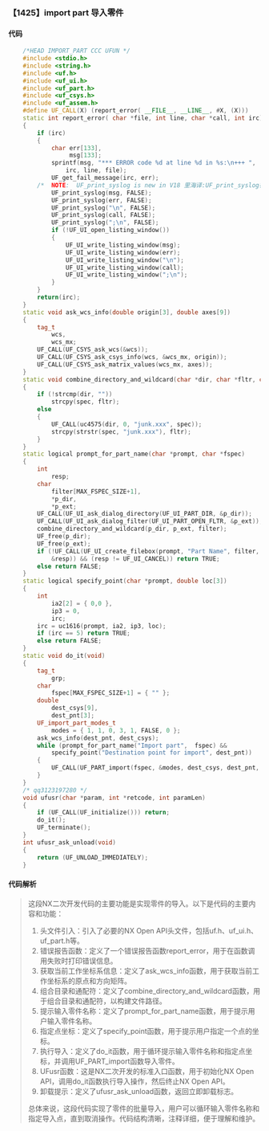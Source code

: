 ### 【1425】import part 导入零件

#### 代码

```cpp
    /*HEAD IMPORT_PART CCC UFUN */  
    #include <stdio.h>  
    #include <string.h>  
    #include <uf.h>  
    #include <uf_ui.h>  
    #include <uf_part.h>  
    #include <uf_csys.h>  
    #include <uf_assem.h>  
    #define UF_CALL(X) (report_error( __FILE__, __LINE__, #X, (X)))  
    static int report_error( char *file, int line, char *call, int irc)  
    {  
        if (irc)  
        {  
            char err[133],  
                 msg[133];  
            sprintf(msg, "*** ERROR code %d at line %d in %s:\n+++ ",  
                irc, line, file);  
            UF_get_fail_message(irc, err);  
        /*  NOTE:  UF_print_syslog is new in V18 里海译:UF_print_syslog在V18中是新增的功能。 */  
            UF_print_syslog(msg, FALSE);  
            UF_print_syslog(err, FALSE);  
            UF_print_syslog("\n", FALSE);  
            UF_print_syslog(call, FALSE);  
            UF_print_syslog(";\n", FALSE);  
            if (!UF_UI_open_listing_window())  
            {  
                UF_UI_write_listing_window(msg);  
                UF_UI_write_listing_window(err);  
                UF_UI_write_listing_window("\n");  
                UF_UI_write_listing_window(call);  
                UF_UI_write_listing_window(";\n");  
            }  
        }  
        return(irc);  
    }  
    static void ask_wcs_info(double origin[3], double axes[9])  
    {  
        tag_t  
            wcs,  
            wcs_mx;  
        UF_CALL(UF_CSYS_ask_wcs(&wcs));  
        UF_CALL(UF_CSYS_ask_csys_info(wcs, &wcs_mx, origin));  
        UF_CALL(UF_CSYS_ask_matrix_values(wcs_mx, axes));  
    }  
    static void combine_directory_and_wildcard(char *dir, char *fltr, char *spec)  
    {  
        if (!strcmp(dir, ""))  
            strcpy(spec, fltr);  
        else  
        {  
            UF_CALL(uc4575(dir, 0, "junk.xxx", spec));  
            strcpy(strstr(spec, "junk.xxx"), fltr);  
        }  
    }  
    static logical prompt_for_part_name(char *prompt, char *fspec)  
    {  
        int  
            resp;  
        char  
            filter[MAX_FSPEC_SIZE+1],  
            *p_dir,  
            *p_ext;  
        UF_CALL(UF_UI_ask_dialog_directory(UF_UI_PART_DIR, &p_dir));  
        UF_CALL(UF_UI_ask_dialog_filter(UF_UI_PART_OPEN_FLTR, &p_ext));  
        combine_directory_and_wildcard(p_dir, p_ext, filter);  
        UF_free(p_dir);  
        UF_free(p_ext);  
        if (!UF_CALL(UF_UI_create_filebox(prompt, "Part Name", filter, "", fspec,  
            &resp)) && (resp != UF_UI_CANCEL)) return TRUE;  
        else return FALSE;  
    }  
    static logical specify_point(char *prompt, double loc[3])  
    {  
        int  
            ia2[2] = { 0,0 },  
            ip3 = 0,  
            irc;  
        irc = uc1616(prompt, ia2, ip3, loc);  
        if (irc == 5) return TRUE;  
        else return FALSE;  
    }  
    static void do_it(void)  
    {  
        tag_t  
            grp;  
        char  
            fspec[MAX_FSPEC_SIZE+1] = { "" };  
        double  
            dest_csys[9],  
            dest_pnt[3];  
        UF_import_part_modes_t  
            modes = { 1, 1, 0, 3, 1, FALSE, 0 };  
        ask_wcs_info(dest_pnt, dest_csys);  
        while (prompt_for_part_name("Import part",  fspec) &&  
            specify_point("Destination point for import", dest_pnt))  
        {  
            UF_CALL(UF_PART_import(fspec, &modes, dest_csys, dest_pnt, 1.0, &grp));  
        }  
    }  
    /* qq3123197280 */  
    void ufusr(char *param, int *retcode, int paramLen)  
    {  
        if (UF_CALL(UF_initialize())) return;  
        do_it();  
        UF_terminate();  
    }  
    int ufusr_ask_unload(void)  
    {  
        return (UF_UNLOAD_IMMEDIATELY);  
    }

```

#### 代码解析

> 这段NX二次开发代码的主要功能是实现零件的导入。以下是代码的主要内容和功能：
>
> 1. 头文件引入：引入了必要的NX Open API头文件，包括uf.h、uf_ui.h、uf_part.h等。
> 2. 错误报告函数：定义了一个错误报告函数report_error，用于在函数调用失败时打印错误信息。
> 3. 获取当前工作坐标系信息：定义了ask_wcs_info函数，用于获取当前工作坐标系的原点和方向矩阵。
> 4. 组合目录和通配符：定义了combine_directory_and_wildcard函数，用于组合目录和通配符，以构建文件路径。
> 5. 提示输入零件名称：定义了prompt_for_part_name函数，用于提示用户输入零件名称。
> 6. 指定点坐标：定义了specify_point函数，用于提示用户指定一个点的坐标。
> 7. 执行导入：定义了do_it函数，用于循环提示输入零件名称和指定点坐标，并调用UF_PART_import函数导入零件。
> 8. UFusr函数：这是NX二次开发的标准入口函数，用于初始化NX Open API，调用do_it函数执行导入操作，然后终止NX Open API。
> 9. 卸载提示：定义了ufusr_ask_unload函数，返回立即卸载标志。
>
> 总体来说，这段代码实现了零件的批量导入，用户可以循环输入零件名称和指定导入点，直到取消操作。代码结构清晰，注释详细，便于理解和维护。
>
